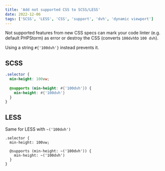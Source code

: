 ```yaml
---
title: 'Add not supported CSS to SCSS/LESS'
date: 2022-12-06
tags: ['SCSS', 'LESS', 'CSS', 'support', 'dvh', 'dynamic viewport']
---
```


Not supported features from new CSS specs can mark your code linter (e.g. default PHPStorm) as error or destroy the CSS (converts `100dvh`to `100 dvh`).

Using a string `#{'100dvh'}` instead prevents it.

## SCSS

```SCSS
.selector {
  min-height: 100vw;
  
  @supports (min-height: #{'100dvh'}) {
    min-height: #{'100dvh'}
  }
}
```

## LESS

Same for LESS with `~('100dvh')`

```LESS
.selector {
  min-height: 100vw;
  
  @supports (min-height: ~('100dvh')) {
    min-height: ~('100dvh')
  }
}
```

